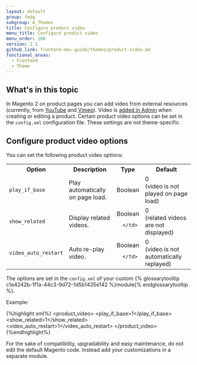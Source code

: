 ```yaml
---
layout: default
group: fedg
subgroup: A_Themes
title: Configure product video
menu_title: Configure product video
menu_order: 100
version: 2.1
github_link: frontend-dev-guide/themes/product-video.md
functional_areas:
  - Frontend
  - Theme
---
```



## What's in this topic

In Magento 2 on product pages you can add video from external resources (currently, from [YouTube](https://youtube.com) and [Vimeo](https://vimeo.com/)). Video is [added in Admin](http://docs.magento.com/m2/2.0/ee/user_guide/catalog/product-video.html?Highlight=product%20video) when creating or editing a product. 
Certain product video options can be set in the `config.xml` configuration file. These settings are not theme-specific.

## Configure product video options 

You can set the following product video options:

<table>
  <tbody>
    <tr>
      <th>Option</th>
      <th>Description</th>
      <th colspan="1">Type</th>
      <th>Default</th>
    </tr>
    <tr>
      <td colspan="1">
        <code>play_if_base</code>
      </td>
      <td colspan="1">Play automatically on page load.</td>
      <td colspan="1">
        Boolean
      </td>
      <td colspan="1">
        0 <br>
(video is not played on page load)
      </td>
    </tr>
    <tr>
      <td colspan="1">
        <code>show_related</code>
      </td>
      <td colspan="1">Display related videos.</td>
      <td colspan="1">
Boolean
           
      </td>
<td>
0 <br>
(related videos are not displayed)
</td>
    </tr>
    <tr>
      <td colspan="1">
        <code>video_auto_restart</code>
      </td>
      <td colspan="1">Auto re-play video.</td>
      <td colspan="1">
Boolean
           
      </td>
<td>
0 <br>
(video is not automatically replayed)
</td>
    </tr>
  </tbody>
</table>

The options are set in the `config.xml` of your custom {% glossarytooltip c1e4242b-1f1a-44c3-9d72-1d5b1435e142 %}module{% endglossarytooltip %}. 

Example:

{%highlight xml%}
<config xmlns:xsi="http://www.w3.org/2001/XMLSchema-instance" xsi:noNamespaceSchemaLocation="urn:magento:module:Magento_Store:etc/config.xsd">
    <default>
        <catalog>
            <product_video>
                <play_if_base>1</play_if_base>
                <show_related>1</show_related>
                <video_auto_restart>1</video_auto_restart>
            </product_video>
        </catalog>
    </default>
</config>
{%endhighlight%}

For the sake of compatibility, upgradability and easy maintenance, do not edit the default Magento code. Instead add your customizations in a separate module.

